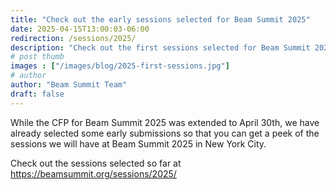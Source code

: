 ```yaml
---
title: "Check out the early sessions selected for Beam Summit 2025"
date: 2025-04-15T13:00:03-06:00
redirection: /sessions/2025/
description: "Check out the first sessions selected for Beam Summit 2025."
# post thumb
images : ["/images/blog/2025-first-sessions.jpg"]
# author
author: "Beam Summit Team"
draft: false
---
```


While the CFP for Beam Summit 2025 was extended to April 30th, we have already selected some early submissions so that you can get a peek of the sessions we will have at Beam Summit 2025 in New York City.

Check out the sessions selected so far at https://beamsummit.org/sessions/2025/

